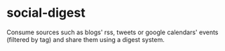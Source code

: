 social-digest
=============

Consume sources such as blogs' rss, tweets or google calendars' events (filtered by tag) and share them using a digest system.